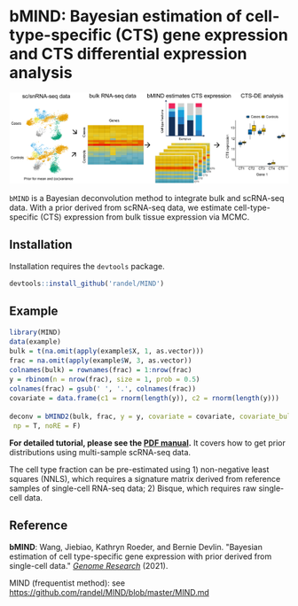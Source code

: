 bMIND: Bayesian estimation of cell-type-specific (CTS) gene expression and CTS differential expression analysis
===============================================================

![](man/bMIND.png)

`bMIND` is a Bayesian deconvolution method to integrate bulk and scRNA-seq data. With a prior derived from scRNA-seq data, we estimate cell-type-specific (CTS) expression from bulk tissue expression via MCMC.

## Installation

Installation requires the `devtools` package.

``` r
devtools::install_github('randel/MIND')
```
## Example

<!-- end list -->

``` r
library(MIND)
data(example)
bulk = t(na.omit(apply(example$X, 1, as.vector)))
frac = na.omit(apply(example$W, 3, as.vector))
colnames(bulk) = rownames(frac) = 1:nrow(frac)
y = rbinom(n = nrow(frac), size = 1, prob = 0.5)
colnames(frac) = gsub(' ', '.', colnames(frac))
covariate = data.frame(c1 = rnorm(length(y)), c2 = rnorm(length(y)))

deconv = bMIND2(bulk, frac, y = y, covariate = covariate, covariate_bulk = 'c1', covariate_cts = 'c2', 
 np = T, noRE = F)
```

**For detailed tutorial, please see the [PDF
manual](https://github.com/randel/MIND/blob/master/MIND-manual.pdf).** It covers how to get prior distributions using multi-sample scRNA-seq data.

The cell type fraction can be pre-estimated using 1) non-negative least squares (NNLS), which requires a
signature matrix derived from reference samples of single-cell RNA-seq data; 2) Bisque, which requires raw single-cell data.

## Reference

**bMIND**: Wang, Jiebiao, Kathryn Roeder, and Bernie Devlin. "Bayesian estimation of cell type-specific gene expression with prior derived from single-cell data." [_Genome Research_](https://genome.cshlp.org/content/early/2021/04/09/gr.268722.120.full.pdf) (2021).

MIND (frequentist method): see https://github.com/randel/MIND/blob/master/MIND.md
